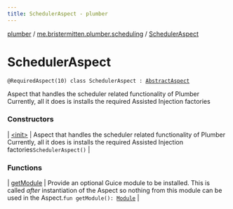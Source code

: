 ```yaml
---
title: SchedulerAspect - plumber
---
```


[plumber](../../index.html) / [me.bristermitten.plumber.scheduling](../index.html) / [SchedulerAspect](./index.html)

# SchedulerAspect

`@RequiredAspect(10) class SchedulerAspect : `[`AbstractAspect`](../../me.bristermitten.plumber.aspect/-abstract-aspect/index.html)

Aspect that handles the scheduler related functionality of Plumber
Currently, all it does is installs the required Assisted Injection factories

### Constructors

| [&lt;init&gt;](-init-.html) | Aspect that handles the scheduler related functionality of Plumber Currently, all it does is installs the required Assisted Injection factories`SchedulerAspect()` |

### Functions

| [getModule](get-module.html) | Provide an optional Guice module to be installed. This is called *after* instantiation of the Aspect so nothing from this module can be used in the Aspect.`fun getModule(): `[`Module`](https://google.github.io/guice/api-docs/latest/javadoc/com/google/inject/Module.html) |

